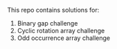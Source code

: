 This repo contains solutions for:

1. Binary gap challenge
2. Cyclic rotation array challenge
3. Odd occurrence array challenge
